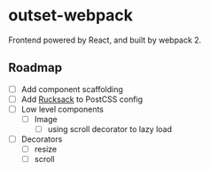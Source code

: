 # outset-webpack

Frontend powered by React, and built by webpack 2.

## Roadmap

- [ ] Add component scaffolding
- [ ] Add [Rucksack](https://github.com/simplaio/rucksack) to PostCSS config
- [ ] Low level components
  - [ ] Image
    - [ ] using scroll decorator to lazy load
- [ ] Decorators
  - [ ] resize
  - [ ] scroll
